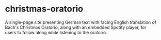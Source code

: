 # christmas-oratorio

A single-page site presenting German text with facing English translation of Bach's Christmas Oratorio, along with an embedded Spotify player, for users to follow along while listening to the oratorio.
